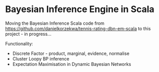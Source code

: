 Bayesian Inference Engine in Scala
===========

Moving the Bayesian Inference Scala code from https://github.com/danielkorzekwa/tennis-rating-dbn-em-scala to this project - in progress...

Functionality:
- Discrete Factor - product, marginal, evidence, normalise
- Cluster Loopy BP inference
- Expectation Maximisation in Dynamic Bayesian Networks